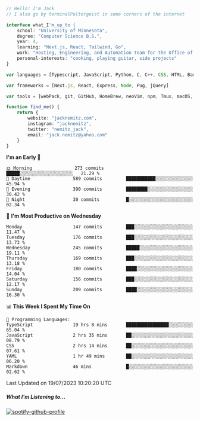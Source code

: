 ```typescript
// Hello! I'm Jack
// I also go by terminalPoltergeist in some corners of the internet

interface what_I'm_up_to {
    school: "University of Minnesota",
    degree: "Computer Science B.S.",
    year: 4,
    learning: "Next.js, React, Tailwind, Go",
    work: "Hosting, Engineering, and Automation team for the Office of Information Technology at UMN",
    personal-interests: "cooking, playing guitar, side projects"
}

var languages = [Typescript, JavaScript, Python, C, C++, CSS, HTML, Bash, VimScript]

var frameworks = [Next.js, React, Express, Node, Pug, jQuery]

var tools = [webPack, git, GitHub, HomeBrew, neoVim, npm, Tmux, macOS, Ubuntu, Docker, Nginx, Cloudflare, DigitalOcean]

function find_me() {
    return {
        website: "jacknemitz.com",
        instagram: "jacknemitz",
        twitter: "nemitz_jack",
        email: "jack.nemitz@yahoo.com"
    }
}
```

<!--START_SECTION:waka-->
**I'm an Early 🐤** 

```text
🌞 Morning                273 commits         █████░░░░░░░░░░░░░░░░░░░░   21.29 % 
🌆 Daytime                589 commits         ███████████░░░░░░░░░░░░░░   45.94 % 
🌃 Evening                390 commits         ████████░░░░░░░░░░░░░░░░░   30.42 % 
🌙 Night                  30 commits          █░░░░░░░░░░░░░░░░░░░░░░░░   02.34 % 
```
📅 **I'm Most Productive on Wednesday** 

```text
Monday                   147 commits         ███░░░░░░░░░░░░░░░░░░░░░░   11.47 % 
Tuesday                  176 commits         ███░░░░░░░░░░░░░░░░░░░░░░   13.73 % 
Wednesday                245 commits         █████░░░░░░░░░░░░░░░░░░░░   19.11 % 
Thursday                 169 commits         ███░░░░░░░░░░░░░░░░░░░░░░   13.18 % 
Friday                   180 commits         ████░░░░░░░░░░░░░░░░░░░░░   14.04 % 
Saturday                 156 commits         ███░░░░░░░░░░░░░░░░░░░░░░   12.17 % 
Sunday                   209 commits         ████░░░░░░░░░░░░░░░░░░░░░   16.30 % 
```


📊 **This Week I Spent My Time On** 

```text
💬 Programming Languages: 
TypeScript               19 hrs 8 mins       ████████████████░░░░░░░░░   65.04 % 
JavaScript               2 hrs 35 mins       ██░░░░░░░░░░░░░░░░░░░░░░░   08.79 % 
CSS                      2 hrs 14 mins       ██░░░░░░░░░░░░░░░░░░░░░░░   07.61 % 
YAML                     1 hr 49 mins        ██░░░░░░░░░░░░░░░░░░░░░░░   06.20 % 
Markdown                 46 mins             █░░░░░░░░░░░░░░░░░░░░░░░░   02.62 % 
```


 Last Updated on 19/07/2023 10:20:20 UTC
<!--END_SECTION:waka-->

##### What I'm Listening to...

[![spotify-github-profile](https://spotify-github-profile.vercel.app/api/view?uid=jack.nemitz&cover_image=true&show_offline=true&bar_color=53b14f&bar_color_cover=false&background_color=121212FF)](https://spotify-github-profile.vercel.app/api/view?uid=jack.nemitz&redirect=true)

